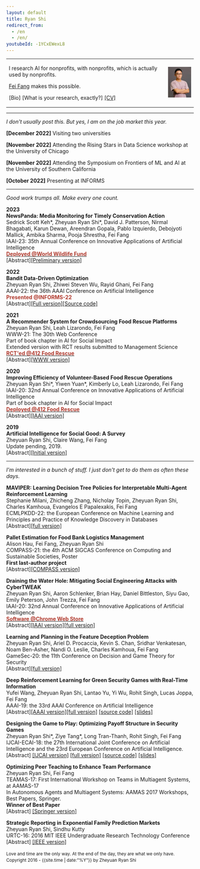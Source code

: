 ```yaml
---
layout: default
title: Ryan Shi
redirect_from:
  - /en
  - /en/
youtubeId: -1YCxEWexL8
---
```


<style>
.special {
  color: #4D97AF;
}
</style>

<table width="100%" border="0" cellspacing="0" cellpadding="0">
          <tbody><tr>
            <td width="85%" valign="middle">
              <p>I research AI for nonprofits, with nonprofits, which is actually used by nonprofits.
              </p>
              <p>
              <a href="https://feifang.info/">Fei Fang</a> makes this possible.
              </p>
              <p>
              <a id="bio-button" onclick="absCHF('abs-bio')" style="cursor:pointer;">[Bio]</a> 
              <a id="research-button" onclick="absCHF('abs-research')"  style="cursor:pointer;">[What is your research, exactly?]</a> 
              <a href="assets/Ryan_Shi_CV.pdf">[CV]</a>
              </p>
            </td>
            <td width="15%">
              <img src="assets/ryan_shi.JPG">
            </td>
          </tr>
        </tbody></table>


<script>
function absCHF(Id) {
    var x = document.getElementById(Id);
    if (x.style.display === "none") {
        x.style.display = "block";
    } else {
        x.style.display = "none";
    }
}
</script>


<div id="abs-bio" style="display:none;">
<blockquote>
<b>Bio:</b> Ryan Shi is a final-year Ph.D. candidate of Societal Computing in the School of Computer Science at Carnegie Mellon University. He works with nonprofit organizations to address societal challenges in food security, environmental conservation, and public health using AI. <em>His research has been deployed at these organizations worldwide.</em> Shi studies game theory, online learning, and reinforcement learning on problems motivated by non-profit applications. He was the recipient of a Siebel Scholar award, an IEEE Computer Society Upsilon Pi Epsilon Scholarship, and a Carnegie Mellon Presidential Fellowship, and was selected as a Rising Star in Data Science and ML & AI, by UChicago and USC, respectively. Shi grew up in Henan, China before moving to the U.S., where he graduated from Swarthmore College with a B.A. in mathematics and computer science.
</blockquote>
</div>

<div id="abs-research" style="display:none;">
<blockquote>
<b>What is your research, exactly?</b><br>
<br>
I am proud to be a generalist. I study game theory, online learning, recommender systems, reinforcement learning, and even NLP and HCI. My nonprofit partners' needs and the possibility of real-world deployment dictate what I study and what tools I use. Real collaboration happens when the grand research agenda is left off the table. <br>
<br>
I am proud to be a specialist. I specialize in AI for nonprofits. Working with nonprofits gives me the unique first-hard insight into many <a href="https://arxiv.org/abs/2008.11707">technical AI research questions</a> to address their pain points. Furthermore, AI for nonprofits will have its own set of research questions, concerning all stages of a project from problem formulation to deployment. I work on these questions so that we can build more robust bridges between nonprofits and technology teams in the future.
<br>
<br>
That said, there are certain research topics that I don't do. If I'd still blindly go after hot topics, why stay in academia?
</blockquote>
</div>



---
*I don't usually post this. But yes, I am on the job market this year.*

<b>[December 2022]</b> Visiting two universities

<b>[November 2022]</b> Attending the Rising Stars in Data Science workshop at the University of Chicago

<b>[November 2022]</b> Attending the Symposium on Frontiers of ML and AI at the University of Southern California

<b>[October 2022]</b> Presenting at INFORMS


---
*Good work trumps all. Make every one count.*

**2023**
<br>
**NewsPanda: Media Monitoring for Timely Conservation Action**
<br>
Sedrick Scott Keh\*, Zheyuan Ryan Shi\*, David J. Patterson, Nirmal Bhagabati, Karun Dewan, Areendran Gopala, Pablo Izquierdo, Debojyoti Mallick, Ambika Sharma, Pooja Shrestha, Fei Fang
<br>
IAAI-23: 35th Annual Conference on Innovative Applications of Artificial Intelligence
<br>
[<b><font color="#B03A2E">Deployed @World Wildlife Fund</font></b>](https://www.worldwildlife.org/)
<br>
<a id="abs-newspanda-button" onclick="absCHF('abs-newspanda')" style="cursor:pointer;">[Abstract]</a>[[Preliminary version]](/papers/2023_IAAI_NewsPanda.pdf)
<div id="abs-newspanda" style="display:none;">
<blockquote>Non-governmental organizations for environmental conservation have a significant interest in monitoring conservation-related media and getting timely updates about infrastructure construction projects as they may cause massive impact to key conservation areas. Such monitoring, however, is difficult and time-consuming. We introduce NewsPanda, a toolkit which automatically detects and analyzes online articles related to environmental conservation and infrastructure construction. We fine-tune a BERT-based model using active learning methods and noise correction algorithms to identify articles that are relevant to conservation and infrastructure construction. For the identified articles, we perform further analysis, extracting keywords and finding potentially related sources. NewsPanda has been successfully deployed by the World Wide Fund for Nature teams in the UK, India, and Nepal since February 2022. It currently monitors over 80,000 websites and 1,074 conservation sites across India and Nepal, saving more than 30 hours of human efforts weekly. We have now scaled it up to cover 60,000 conservation sites globally.</blockquote>
</div>

**2022**
<br>
**Bandit Data-Driven Optimization**
<br>
Zheyuan Ryan Shi, Zhiwei Steven Wu, Rayid Ghani, Fei Fang
<br>
AAAI-22: the 36th AAAI Conference on Artificial Intelligence
<br>
<b><font color="#B03A2E">Presented @INFORMS-22</font></b>
<br>
<a id="abs-bandit-button" onclick="absCHF('abs-bandit')" style="cursor:pointer;">[Abstract]</a>[[Full version]](https://arxiv.org/abs/2008.11707)[[Source code]](https://github.com/AIandSocialGoodLab/bandit-data-driven-optimization)
<div id="abs-bandit" style="display:none;">
<blockquote>The use of machine learning (ML) systems in real-world applications entails more than just a prediction algorithm. AI for social good applications, and many real-world ML tasks in general, feature an iterative process which joins prediction, optimization, and data acquisition happen in a loop. We introduce bandit data-driven optimization, the first iterative prediction-prescription framework to formally analyze this practical routine. Bandit data-driven optimization combines the advantages of online bandit learning and offline predictive analytics in an integrated framework. It offers a flexible setup to reason about unmodeled policy objectives and unforeseen consequences. We propose PROOF, the first algorithm for this framework and show that it achieves no-regret. Using numerical simulations, we show that PROOF achieves superior performance over existing baseline.</blockquote>
</div>

**2021**
<br>
**A Recommender System for Crowdsourcing Food Rescue Platforms**
<br>
Zheyuan Ryan Shi, Leah Lizarondo, Fei Fang
<br>
WWW-21: The 30th Web Conference
<br>
Part of book chapter in AI for Social Impact
<br>
Extended version with RCT results submitted to Management Science
<br>
[<b><font color="#B03A2E">RCT'ed @412 Food Rescue</font></b>](https://412foodrescue.org/)
<br>
<a id="abs-frrecsys-button" onclick="absCHF('abs-frrecsys')" style="cursor:pointer;">[Abstract]</a>[[WWW version]](https://dl.acm.org/doi/abs/10.1145/3442381.3449787)
<div id="abs-frrecsys" style="display:none;">
<blockquote>The challenges of food waste and insecurity arise in wealthy and developing nations alike, impacting millions of livelihoods. The ongoing pandemic only exacerbates the problem. A major force to combat food waste and insecurity, food rescue (FR) organizations match food donations to the non-profits that serve low-resource communities. Since they rely on external volunteers to pick up and deliver the food, some FRs use web-based mobile applications to reach the right set of volunteers. In this paper, we propose the first machine learning based model to improve volunteer engagement in the food waste and security domain. We (1) develop a recommender system to send push notifications to the most likely volunteers for each given rescue, (2) leverage a mathematical programming based approach to diversify our recommendations, and (3) propose an online algorithm to dynamically select the volunteers to notify without the knowledge of future rescues. Our recommendation system improves the hit ratio from 44% achieved by the previous method to 73%. A pilot study of our method is scheduled to take place in the near future.</blockquote>
</div>

**2020**
<br>
**Improving Efficiency of Volunteer-Based Food Rescue Operations**
<br>
Zheyuan Ryan Shi\*, Yiwen Yuan\*, Kimberly Lo, Leah Lizarondo, Fei Fang
<br>
IAAI-20: 32nd Annual Conference on Innovative Applications of Artificial Intelligence
<br>
Part of book chapter in AI for Social Impact
<br>
[<b><font color="#B03A2E">Deployed @412 Food Rescue</font></b>](https://412foodrescue.org/)
<br>
<a id="abs-iaai20fr-button" onclick="absCHF('abs-iaai20fr')" style="cursor:pointer;">[Abstract]</a>[[IAAI version]](https://aaai.org/ojs/index.php/AAAI/article/view/7051)
<div id="abs-iaai20fr" style="display:none;">
<blockquote>Food waste and food insecurity are two challenges that coexist in many communities. To mitigate the problem, food
rescue platforms match excess food with the communities in need, and leverage external volunteers to transport the food. However, the external volunteers bring significant uncertainty to the food rescue operation. We work with a large food rescue organization to predict the uncertainty and furthermore to find ways to reduce the human dispatcher’s workload and the redundant notifications sent to volunteers. We make two main contributions. (1) We train a stacking model which predicts whether a rescue will be claimed with high precision and AUC. This model can help the dispatcher better plan for backup options and alleviate their uncertainty. (2) We develop a data-driven optimization algorithm to compute the optimal intervention and notification scheme. The algorithm uses a novel counterfactual data generation approach and the branch and bound framework. Our result reduces the number of notifications and interventions required in the food rescue operation. We are working with the organization to deploy our results in the near future.</blockquote>
</div>

**2019**
<br>
**Artificial Intelligence for Social Good: A Survey**
<br>
Zheyuan Ryan Shi, Claire Wang, Fei Fang
<br>
Update pending, 2019.
<br>
<a id="abs-ai4sg-button" onclick="absCHF('abs-ai4sg')" style="cursor:pointer;">[Abstract]</a>[[Initial version]](https://arxiv.org/abs/2001.01818)
<div id="abs-ai4sg" style="display:none;">
<blockquote>Artificial intelligence for social good (AI4SG) is a research theme that aims to use and advance artificial intelligence to address societal issues and improve the well-being of the world. AI4SG has received lots of attention from the research community in the past decade with several successful applications. Building on the most comprehensive collection of the AI4SG literature to date with over 1000 contributed papers, we provide a detailed account and analysis of the work under the theme in the following ways. (1) We quantitatively analyze the distribution and trend of the AI4SG literature in terms of application domains and AI techniques used. (2) We propose three conceptual methods to systematically group the existing literature and analyze the eight AI4SG application domains in a unified framework. (3) We distill five research topics that represent the common challenges in AI4SG across various application domains. (4) We discuss five issues that, we hope, can shed light on the future development of the AI4SG research.</blockquote>
</div>


---
*I'm interested in a bunch of stuff. I just don't get to do them as often these days.* 

**MAVIPER: Learning Decision Tree Policies for Interpretable Multi-Agent Reinforcement Learning**
<br>
Stephanie Milani, Zhicheng Zhang, Nicholay Topin, Zheyuan Ryan Shi, Charles Kamhoua, Evangelos E Papalexakis, Fei Fang
<br>
ECMLPKDD-22: the European Conference on Machine Learning and Principles and Practice of Knowledge Discovery in Databases
<br>
<a id="abs-maviper-button" onclick="absCHF('abs-maviper')" style="cursor:pointer;">[Abstract]</a>[[full version]](https://arxiv.org/abs/2205.12449)
<div id="abs-maviper" style="display:none;">
<blockquote>Many recent breakthroughs in multi-agent reinforcement learning (MARL) require the use of deep neural networks, which are challenging for human experts to interpret and understand. On the other hand, existing work on interpretable reinforcement learning (RL) has shown promise in extracting more interpretable decision tree-based policies from neural networks, but only in the single-agent setting. To fill this gap, we propose the first set of algorithms that extract interpretable decision-tree policies from neural networks trained with MARL. The first algorithm, IVIPER, extends VIPER, a recent method for single-agent interpretable RL, to the multi-agent setting. We demonstrate that IVIPER learns high-quality decision-tree policies for each agent. To better capture coordination between agents, we propose a novel centralized decision-tree training algorithm, MAVIPER. MAVIPER jointly grows the trees of each agent by predicting the behavior of the other agents using their anticipated trees, and uses resampling to focus on states that are critical for its interactions with other agents. We show that both algorithms generally outperform the baselines and that MAVIPER-trained agents achieve better-coordinated performance than IVIPER-trained agents on three different multi-agent particle-world environments.</blockquote>
</div>


**Pallet Estimation for Food Bank Logistics Management**
<br>
Alison Hau, Fei Fang, Zheyuan Ryan Shi
<br>
COMPASS-21: the 4th ACM SIGCAS Conference on Computing and Sustainable Societies, Poster
<br>
<b>First last-author project</b>
<br>
<a id="abs-fbcompass-button" onclick="absCHF('abs-fbcompass')" style="cursor:pointer;">[Abstract]</a>[[COMPASS version]](https://dl.acm.org/doi/abs/10.1145/3460112.3471978)
<div id="abs-fbcompass" style="display:none;">
<blockquote>Food banks provide communities and organizations with food for those in need. One challenge they face is properly estimating the resources needed to fulfill orders. Estimating the number of shipping pallets needed for each order is an important step in allocating these resources, and coupled with limited data, provides a challenging mental task which the food bank staff grapple with on a daily basis. We provide an algorithm to estimate the number of pallets needed for an order based on the quantity of products, the known products-per-tier, and tiers-per-pallet values, as well as a scheme for testing this algorithm with limited data from the food bank. The algorithm aids in resource allocation by reducing uncertainty in the number of pallets needed.</blockquote>
</div>


**Draining the Water Hole: Mitigating Social Engineering Attacks with CyberTWEAK**
<br>
Zheyuan Ryan Shi, Aaron Schlenker, Brian Hay, Daniel Bittleston, Siyu Gao, Emily Peterson, John Trezza, Fei Fang
<br>
IAAI-20: 32nd Annual Conference on Innovative Applications of Artificial Intelligence
<br>
[<b><font color="#B03A2E">Software @Chrome Web Store</font></b>](http://bit.ly/CyberTWEAK)
<br>
<a id="abs-iaai20sed-button" onclick="absCHF('abs-iaai20sed')" style="cursor:pointer;">[Abstract]</a>[[IAAI version]](https://aaai.org/ojs/index.php/AAAI/article/view/7050)[[full version]](https://arxiv.org/abs/1901.00586)
<div id="abs-iaai20sed" style="display:none;">
<blockquote>Cyber adversaries have increasingly leveraged social engineering attacks to breach large organizations and threaten the well-being of today's online users. One clever technique, the "watering hole" attack, compromises a legitimate website to execute drive-by download attacks by redirecting users to another malicious domain. We introduce a game-theoretic model that captures the salient aspects for an organization protecting itself from a watering hole attack by altering the environment information in web traffic so as to deceive the attackers. Our main contributions are (1) a novel Social Engineering Deception (SED) game model that features a continuous action set for the attacker, (2) an in-depth analysis of the SED model to identify computationally feasible real-world cases, and (3) the CyberTWEAK algorithm which solves for the optimal protection policy. To illustrate the potential use of our framework, we built a browser extension based on our algorithms which is now publicly available online. The CyberTWEAK extension will be vital to the continued development and deployment of countermeasures for social engineering.</blockquote>
</div>

**Learning and Planning in the Feature Deception Problem**
<br>
Zheyuan Ryan Shi, Ariel D. Procaccia, Kevin S. Chan, Sridhar Venkatesan, Noam Ben-Asher, Nandi O. Leslie, Charles Kamhoua, Fei Fang
<br>
GameSec-20: the 11th Conference on Decision and Game Theory for Security
<br>
<a id="abs-fdg-button" onclick="absCHF('abs-fdg19')" style="cursor:pointer;">[Abstract]</a>[[full version]](https://arxiv.org/abs/1905.04833)
<div id="abs-fdg19" style="display:none;">
<blockquote>Today's high-stakes adversarial interactions feature attackers who constantly breach the ever-improving security measures. Deception mitigates the defender's loss by misleading the attacker to make suboptimal decisions. In order to formally reason about deception, we introduce the feature deception problem (FDP), a domain-independent model and present a learning and planning framework for finding the optimal deception strategy, taking into account the adversary's preferences which are initially unknown to the defender. We make the following contributions. (1) We show that we can uniformly learn the adversary's preferences using data from a modest number of deception strategies. (2) We propose an approximation algorithm for finding the optimal deception strategy given the learned preferences and show that the problem is NP-hard. (3) We perform extensive experiments to validate our methods and results. In addition, we provide a case study of the credit bureau network to illustrate how FDP implements deception on a real-world problem.</blockquote>
</div>


<!-- **Approximated Temporal-Induced Neural Self-Play for Finitely Repeated Bayesian Games**
<br>
Zihan Zhou, Zheyuan Ryan Shi, Yi Wu, Fei Fang
<br>
AAAI-20-RLG: AAAI-20 Workshop on Reinforcement Learning in Games
<br>
<a id="abs-pbne-button" onclick="absCHF('abs-pbne20')" style="cursor:pointer;">[Abstract]</a>
<div id="abs-pbne20" style="display:none;">
<blockquote>In two-player finitely repeated Bayesian games with one-sided incomplete information, there is a natural information asymmetry among the players. In each round of the game, the player with information disadvantage needs to infer the other player’s type from their actions. The other player, knowing that their actions reveal information about themselves, will balance between playing myopically and maintaining information advantage to maximize their accumulated payoff in the long-run, which can lead to deceptive actions. Computing the Perfect Bayesian Nash Equilibrium (PBNE) in such games can be computationally intractable for large games. In this paper, we propose a new learning-based framework to approximate PBNEs, which uses non-parametric approximation and reinforcement learning from self-play. Our initial results show that it can improve the scalability over existing methods and lead to strategy profiles that are close to PBNEs.</blockquote>
</div> -->

**Deep Reinforcement Learning for Green Security Games with Real-Time Information**
<br>
Yufei Wang, Zheyuan Ryan Shi, Lantao Yu, Yi Wu, Rohit Singh, Lucas Joppa, Fei Fang
<br>
AAAI-19: the 33rd AAAI Conference on Artificial Intelligence
<br>
<a id="abs-aaai19-button" onclick="absCHF('abs-aaai19')" style="cursor:pointer;">[Abstract]</a>[[AAAI version]](https://www.aaai.org/ojs/index.php/AAAI/article/view/3941)[[full version]](https://arxiv.org/abs/1811.02483) [[source code]](https://github.com/AIandSocialGoodLab/DeDOL) [[slides]](/papers/2019_AAAI_RL4SG_slides.pdf)  
<div id="abs-aaai19" style="display:none;">
<blockquote>Green Security Games (GSGs) have been proposed and applied to optimize patrols conducted by law enforcement agencies in green security domains such as combating poaching, illegal logging and overfishing. However, real-time information such as footprints and agents' subsequent actions upon receiving the information, e.g., rangers following the footprints to chase the poacher, have been neglected in previous work. To fill the gap, we first propose a new game model GSG-I which augments GSGs with sequential movement and the vital element of real-time information. Second, we design a novel deep reinforcement learning-based algorithm, DeDOL, to compute a patrolling strategy that adapts to the real-time information against a best-responding attacker. DeDOL is built upon the double oracle framework and the policy-space response oracle, solving a restricted game and iteratively adding best response strategies to it through training deep Q-networks. Exploring the game structure, DeDOL uses domain-specific heuristic strategies as initial strategies and constructs several local modes for efficient and parallelized training. To our knowledge, this is the first attempt to use Deep Q-Learning for security games.</blockquote>
</div>

**Designing the Game to Play: Optimizing Payoff Structure in Security Games**
<br>
Zheyuan Ryan Shi\*, Ziye Tang\*, Long Tran-Thanh, Rohit Singh, Fei Fang
<br>
IJCAI-ECAI-18: the 27th International Joint Conference on Artificial Intelligence and the 23rd European Conference on Artificial Intelligence.
<br>
<a id="abs-ijcai18-button" onclick="absCHF('abs-ijcai18')" style="cursor:pointer;">[Abstract]</a>
[[IJCAI version]](https://www.ijcai.org/proceedings/2018/71) [[full version]](https://arxiv.org/abs/1805.01987) [[source code]](https://github.com/AIandSocialGoodLab/SecurityGamePayoffManipulation) [[slides]](/papers/2018_IJCAI_payoffmanipulation_slides.pdf)
<div id="abs-ijcai18" style="display:none;">
<blockquote>Effective game-theoretic modeling of defender-attacker behavior is becoming increasingly important. In many domains, the defender functions not only as a player but also the designer of the game's payoff structure. We study Stackelberg Security Games where the defender, in addition to allocating defensive resources to protect targets from the attacker, can strategically manipulate the attacker's payoff under budget constraints in weighted L^p-norm form regarding the amount of change. Focusing on problems with weighted L^1-norm form constraint, we present (i) a mixed integer linear program-based algorithm with approximation guarantee; (ii) a branch-and-bound based algorithm with improved efficiency achieved by effective pruning; (iii) a polynomial time approximation scheme for a special but practical class of problems. In addition, we show that problems under budget constraints in L^0-norm form and weighted L^\infty-norm form can be solved in polynomial time. We provide an extensive experimental evaluation of our proposed algorithms.</blockquote>
</div>





**Optimizing Peer Teaching to Enhance Team Performance**
<br>
Zheyuan Ryan Shi, Fei Fang
<br>
TEAMAS-17: First International Workshop on Teams in Multiagent Systems, at AAMAS-17
<br>
In Autonomous Agents and Multiagent Systems: AAMAS 2017 Workshops, Best Papers, Springer.
<br>
<b>Winner of Best Paper</b>
<br>
<a id="abs-teamas17-button" onclick="absCHF('abs-teamas17')" style="cursor:pointer;">[Abstract]</a>
[[Springer version]](https://link.springer.com/chapter/10.1007/978-3-319-71682-4_9)
<div id="abs-teamas17" style="display:none;">
<blockquote>Collaboration among human agents with different expertise and capabilities is becoming increasingly pervasive and important for developing new products, providing patient-centered health care, propelling scientific advance, and solving social issues. When the roles of the agents in such collaborative teamwork are highly interdependent, the performance of the team will rely not only on each team member’s individual capabilities but also on their shared understanding and mutual support. Without any understanding in other team members’ area of expertise, the team members may not be able to work together efficiently due to the high cost of communication and the individual decisions made by different team members may even lead to undesirable results for the team. To improve collaboration and the overall performance of the team, the team members can teach each other and learn from each other, and such peer-teaching practice has shown to have great benefit in various domains such as interdisciplinary research collaboration and collaborative health care. However, the amount of time and effort the team members can spend on peer-teaching is often limited. In this paper, we focus on finding the best peer teaching plan to optimize the performance of the team, given the limited teaching and learning capacity. We (i) provide a formal model of the Peer Teaching problem; (ii) present hardness results for the problem in the general setting, and the subclasses of problems with additive utility functions and submodular utility functions; (iii) propose a polynomial time exact algorithm for problems with additive utility function, as well as a polynomial time approximation algorithm for problems with submodular utility functions.</blockquote>
</div>

**Strategic Reporting in Exponential Family Prediction Markets**
<br>
Zheyuan Ryan Shi, Sindhu Kutty
<br>
URTC-16: 2016 MIT IEEE Undergraduate Research Technology Conference
<br>
<a id="abs-urtc16-button" onclick="absCHF('abs-urtc16')" style="cursor:pointer;">[Abstract]</a>
[[IEEE version]](http://ieeexplore.ieee.org/document/8284063/)
<div id="abs-urtc16" style="display:none;">
<blockquote>Prediction markets are a platform for aggregating information from a population. We perform market simulations on the exponential family models of prediction markets. We verify the market dynamics and provide some extensions to the previous models. We also consider the incentive compatibility problem in such markets with risk neutral Bayesian traders. We show that while the market is guaranteed to achieve information aggregation, whether traders express their beliefs promptly depends on their beliefs and initial market state.
</blockquote>
</div>


<footer>
<p>
<small>Love and time are the only way. At the end of the day, they are what we only have.</small>
<br>
<small>Copyright 2016 - {{site.time | date:"%Y"}} by Zheyuan Ryan Shi </small>
</p>
</footer>
